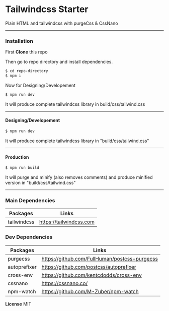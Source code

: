 # Tailwindcss Starter

Plain HTML and tailwindcss with purgeCss & CssNano

---

### Installation

First **Clone** this repo

Then go to repo directory and install dependencies.

```sh
$ cd repo-directory
$ npm i
```

Now for Designing/Developement

```sh
$ npm run dev
```

It will produce complete tailwindcss library in build/css/tailwind.css

---

#### Designing/Developement

```sh
$ npm run dev
```

It will produce complete tailwindcss library in "build/css/tailwind.css"

---

#### Production

```sh
$ npm run build
```

It will purge and minify (also removes comments) and produce minified version in "build/css/tailwind.css"

---

### Main Dependencies

| Packages    | Links                   |
| ----------- | ----------------------- |
| tailwindcss | https://tailwindcss.com |

### Dev Dependencies

| Packages     | Links                                         |
| ------------ | --------------------------------------------- |
| purgecss     | https://github.com/FullHuman/postcss-purgecss |
| autoprefixer | https://github.com/postcss/autoprefixer       |
| cross-env    | https://github.com/kentcdodds/cross-env       |
| cssnano      | https://cssnano.co/                           |
| npm-watch    | https://github.com/M-Zuber/npm-watch          |

**License** MIT

